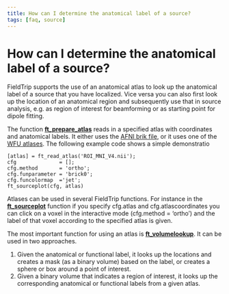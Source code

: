```yaml
---
title: How can I determine the anatomical label of a source?
tags: [faq, source]
---
```


# How can I determine the anatomical label of a source?

FieldTrip supports the use of an anatomical atlas to look up the anatomical label of a source that you have localized. Vice versa you can also first look up the location of an anatomical region and subsequently use that in source analysis, e.g. as region of interest for beamforming or as starting point for dipole fitting.

The function **[ft_prepare_atlas](/reference/ft_prepare_atlas)** reads in a specified atlas with coordinates and anatomical labels. It either uses the [AFNI brik file](http://afni.nimh.nih.gov/afni/doc/misc/afni_ttatlas/), or it uses one of the [ WFU atlases](http://fmri.wfubmc.edu ). The following example code shows a simple demonstratio

    [atlas] = ft_read_atlas('ROI_MNI_V4.nii');
    cfg              = [];
    cfg.method       = 'ortho';
    cfg.funparameter = 'brick0';
    cfg.funcolormap  ='jet';
    ft_sourceplot(cfg, atlas)

Atlases can be used in several FieldTrip functions. For instance in the **[ft_sourceplot](/reference/ft_sourceplot)** function if you specify cfg.atlas and cfg.atlascoordinates you can click on a voxel in the interactive mode (cfg.method = ‘ortho’) and the label of that voxel according to the specified atlas is given.

The most important function for using an atlas is **[ft_volumelookup](/reference/ft_volumelookup)**. It can be used in two approaches. 

 1.   Given the anatomical or functional label, it looks up the locations and creates a mask (as a binary volume) based on the label, or creates a sphere or box around a point of interest. 
 2.   Given a binary volume that indicates a region of interest, it looks up the corresponding anatomical or functional labels from a given atlas.

